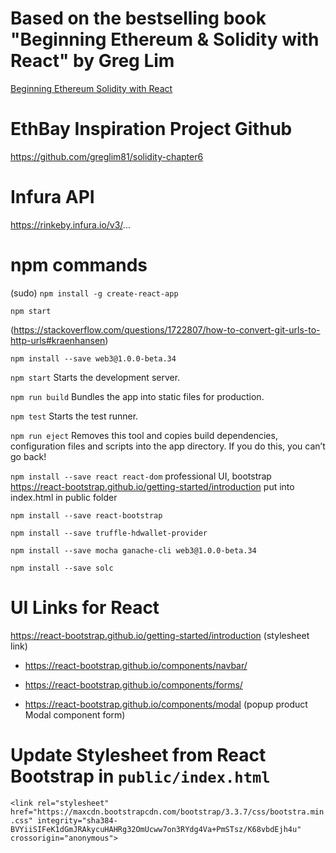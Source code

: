 # Based on the bestselling book "Beginning Ethereum & Solidity with React" by Greg Lim
<a target="_blank" href="https://www.amazon.com/gp/search/ref=as_li_qf_sp_sr_tl?ie=UTF8&tag=weblog0c7-20&keywords=Beginning Ethereum Solidity with React&index=aps&camp=1789&creative=9325&linkCode=ur2&linkId=59c170402f3d10b595825e5bce9b0184">Beginning Ethereum Solidity with React</a><img src="//ir-na.amazon-adsystem.com/e/ir?t=weblog0c7-20&l=ur2&o=1&camp=1789" width="1" height="1" border="0" alt="" style="border:none !important; margin:0px !important;" />

# EthBay Inspiration Project Github
https://github.com/greglim81/solidity-chapter6

# Infura API
https://rinkeby.infura.io/v3/...

# npm commands
(sudo) `npm install -g create-react-app`

`npm start`

(https://stackoverflow.com/questions/1722807/how-to-convert-git-urls-to-http-urls#kraenhansen)

`npm install --save web3@1.0.0-beta.34`

`npm start`
    Starts the development server.

`npm run build`
    Bundles the app into static files for production.

`npm test`
    Starts the test runner.

`npm run eject`
    Removes this tool and copies build dependencies, configuration files
    and scripts into the app directory. If you do this, you can’t go back!

`npm install --save react react-dom`
    professional UI, bootstrap https://react-bootstrap.github.io/getting-started/introduction
    put into index.html in public folder

`npm install --save react-bootstrap`

`npm install --save truffle-hdwallet-provider`

`npm install --save mocha ganache-cli web3@1.0.0-beta.34`

`npm install --save solc`
 
# UI Links for React
https://react-bootstrap.github.io/getting-started/introduction  (stylesheet link)

+ https://react-bootstrap.github.io/components/navbar/

+ https://react-bootstrap.github.io/components/forms/

+ https://react-bootstrap.github.io/components/modal (popup product Modal component form)

# Update Stylesheet from React Bootstrap in `public/index.html`

`<link rel="stylesheet" href="https://maxcdn.bootstrapcdn.com/bootstrap/3.3.7/css/bootstra.min.css" integrity="sha384-BVYiiSIFeK1dGmJRAkycuHAHRg32OmUcww7on3RYdg4Va+PmSTsz/K68vbdEjh4u" crossorigin="anonymous">`

